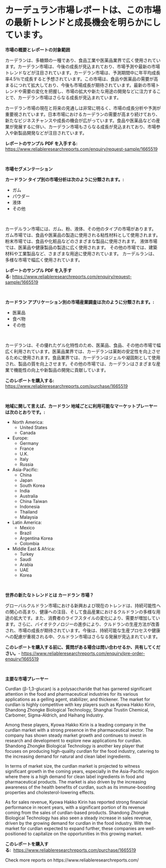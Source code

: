 <p><h1>カーデュラン市場レポートは、この市場の最新トレンドと成長機会を明らかにしています。</h1></p><p><strong>市場の概要とレポートの対象範囲</strong></p>
<p><p>カーデランは、多糖類の一種であり、食品工業や医薬品業界で広く使用されています。カーデラン市場は、今後の成長が見込まれており、市場予測や最新の市場トレンドなどが注目されています。カーデラン市場は、予測期間中に年平均成長率4.5％で成長すると予想されています。この市場は、食品や医薬品の需要が高まるにつれて拡大しており、今後も市場成長が期待されています。最新の市場トレンドや需要の変化を把握し、市場の拡大や新たな用途の開発などに注力することで、カーデラン市場はさらなる成長が見込まれています。</p><p>カーデラン市場の現在と将来の見通しは非常に明るく、市場の成長分析や予測が重要視されています。日本市場におけるカーデランの需要が高まり続けており、新たなビジネスチャンスや成長の機会が広がっています。食品や医薬品などの産業が発展するに伴い、カーデラン市場もさらなる成長が見込まれており、市場参入や新製品開発などが注目されています。</p></p>
<p><strong>レポートのサンプル PDF を入手する:</strong> <a href="https://www.reliableresearchreports.com/enquiry/request-sample/1665519">https://www.reliableresearchreports.com/enquiry/request-sample/1665519</a></p>
<p>&nbsp;</p>
<p><strong>市場セグメンテーション</strong></p>
<p><strong>カードラン タイプ別の市場分析は次のように分類されます。:</strong></p>
<p><ul><li>ガム</li><li>パウダー</li><li>液体</li><li>その他</li></ul></p>
<p>&nbsp;</p>
<p><p>カーデルラン市場には、ガム、粉、液体、その他のタイプの市場があります。 ガム市場では、食品や医薬品の製造に使用される粘性材料として使用されます。 粉末市場では、食品や化粧品などのさまざまな製品に使用されます。 液体市場では、医薬品や健康製品の製造に広く使用されます。 その他の市場では、建築材料や工業製品など、さまざまな用途に使用されています。 カーデルランは、多様な市場で幅広く使用されています。</p></p>
<p><strong>レポートのサンプル PDF を入手する:</strong>&nbsp;<a href="https://www.reliableresearchreports.com/enquiry/request-sample/1665519">https://www.reliableresearchreports.com/enquiry/request-sample/1665519</a></p>
<p>&nbsp;</p>
<p><strong> カードラン アプリケーション別の市場産業調査は次のように分類されます。:</strong></p>
<p><ul><li>医薬品</li><li>食べ物</li><li>その他</li></ul></p>
<p>&nbsp;</p>
<p><p>カーデランは、その優れたゲル化特性のため、医薬品、食品、その他の市場で幅広く利用されています。医薬品業界では、カーデランは薬剤の安定性を向上させるために使用されます。食品業界では、カーデランはジェルや凝固剤として使用され、製品の質を向上させます。その他の市場では、カーデランはさまざまな産業で機能性の向上や新製品の開発に貢献しています。</p></p>
<p><strong>このレポートを購入する:</strong>&nbsp; <a href="https://www.reliableresearchreports.com/purchase/1665519">https://www.reliableresearchreports.com/purchase/1665519</a></p>
<p>&nbsp;</p>
<p><strong>地域に関して言えば、カードラン 地域ごとに利用可能なマーケットプレーヤーは次のとおりです。:</strong></p>
<p><ul>
    <li>
        North America:
        <ul>
            <li>United States</li>
            <li>Canada</li>
        </ul>
    </li>
    <li>
        Europe:
        <ul>
            <li>Germany</li>
            <li>France</li>
            <li>U.K.</li>
            <li>Italy</li>
            <li>Russia</li>
        </ul>
    </li>
    <li>
        Asia-Pacific:
        <ul>
            <li>China</li>
            <li>Japan</li>
            <li>South Korea</li>
            <li>India</li>
            <li>Australia</li>
            <li>China Taiwan</li>
            <li>Indonesia</li>
            <li>Thailand</li>
            <li>Malaysia</li>
        </ul>
    </li>
    <li>
        Latin America:
        <ul>
            <li>Mexico</li>
            <li>Brazil</li>
            <li>Argentina Korea</li>
            <li>Colombia</li>
        </ul>
    </li>
    <li>
        Middle East & Africa:
        <ul>
            <li>Turkey</li>
            <li>Saudi</li>
            <li>Arabia</li>
            <li>UAE</li>
            <li>Korea</li>
        </ul>
    </li>
    </ul></p>
<p>&nbsp;</p>
<p><strong>世界の新たなトレンドとは カードラン 市場？</strong></p>
<p><p>グローバルクルドラン市場における新興および現在のトレンドは、持続可能性への関心の高まり、健康への注目、そして食品産業におけるクルドランの多様な用途の拡大です。また、消費者のライフスタイルの変化により、需要が増加しています。さらに、バイオテクノロジーの進歩により、クルドランの生産方法が改善され、市場の成長が期待されています。今後は、持続可能な生産プロセスや健康への配慮が重視される中、クルドラン市場はさらなる発展が見込まれています。</p></p>
<p><strong>このレポートを購入する前に、質問がある場合は問い合わせるか、共有してください。</strong>- <a href="https://www.reliableresearchreports.com/enquiry/pre-order-enquiry/1665519">https://www.reliableresearchreports.com/enquiry/pre-order-enquiry/1665519</a></p>
<p>&nbsp;</p>
<p><strong>主要な市場プレーヤー</strong></p>
<p><p>Curdlan (β-1,3-glucan) is a polysaccharide that has garnered significant attention in the food and pharmaceutical industries for its various applications as a gelling agent, stabilizer, and thickener. The market for curdlan is highly competitive with key players such as Kyowa Hakko Kirin, Shandong Zhongke Biological Technology, Shanghai Trustin Chemical, Carbomer, Sigma-Aldrich, and Haihang Industry.</p><p>Among these players, Kyowa Hakko Kirin is a leading company in the curdlan market with a strong presence in the pharmaceutical sector. The company has shown steady market growth and continues to invest in research and development to explore new applications for curdlan. Shandong Zhongke Biological Technology is another key player that focuses on producing high-quality curdlan for the food industry, catering to the increasing demand for natural and clean label ingredients. </p><p>In terms of market size, the curdlan market is projected to witness significant growth in the coming years, especially in the Asia-Pacific region where there is a high demand for clean label ingredients in food and pharmaceutical products. The market is also driven by the increasing awareness of the health benefits of curdlan, such as its immune-boosting properties and cholesterol-lowering effects.</p><p>As for sales revenue, Kyowa Hakko Kirin has reported strong financial performance in recent years, with a significant portion of its revenue coming from the sales of curdlan-based products. Shandong Zhongke Biological Technology has also seen a steady increase in sales revenue, driven by the growing demand for curdlan in the food industry. With the market for curdlan expected to expand further, these companies are well-positioned to capitalize on the opportunities in this growing market.</p></p>
<p><strong>このレポートを購入する:</strong>&nbsp;&nbsp;<a href="https://www.reliableresearchreports.com/purchase/1665519">https://www.reliableresearchreports.com/purchase/1665519</a></p>
<p>Check more reports on https://www.reliableresearchreports.com/</p>